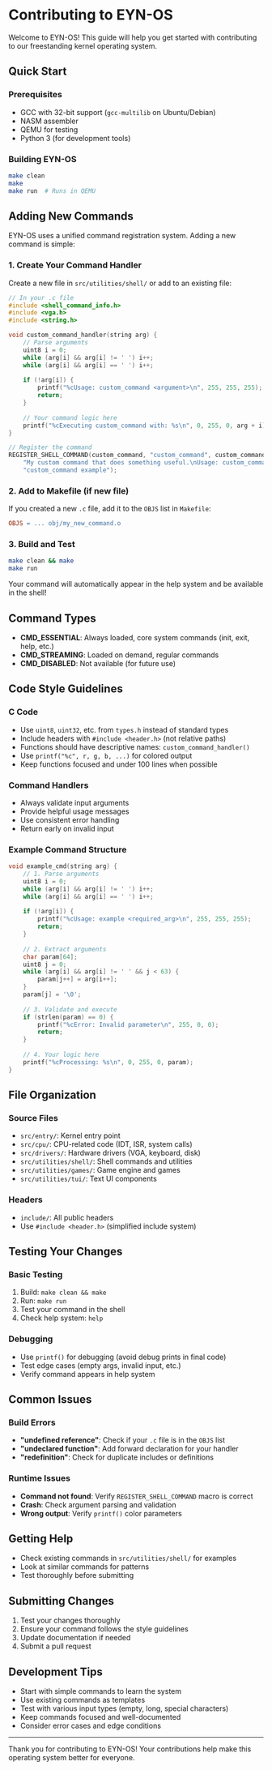 # Contributing to EYN-OS

Welcome to EYN-OS! This guide will help you get started with contributing to our freestanding kernel operating system.

## Quick Start

### Prerequisites
- GCC with 32-bit support (`gcc-multilib` on Ubuntu/Debian)
- NASM assembler
- QEMU for testing
- Python 3 (for development tools)

### Building EYN-OS
```bash
make clean
make
make run  # Runs in QEMU
```

## Adding New Commands

EYN-OS uses a unified command registration system. Adding a new command is simple:

### 1. Create Your Command Handler

Create a new file in `src/utilities/shell/` or add to an existing file:

```c
// In your .c file
#include <shell_command_info.h>
#include <vga.h>
#include <string.h>

void custom_command_handler(string arg) {
    // Parse arguments
    uint8 i = 0;
    while (arg[i] && arg[i] != ' ') i++;
    while (arg[i] && arg[i] == ' ') i++;
    
    if (!arg[i]) {
        printf("%cUsage: custom_command <argument>\n", 255, 255, 255);
        return;
    }
    
    // Your command logic here
    printf("%cExecuting custom_command with: %s\n", 0, 255, 0, arg + i);
}

// Register the command
REGISTER_SHELL_COMMAND(custom_command, "custom_command", custom_command_handler, CMD_STREAMING, 
    "My custom command that does something useful.\nUsage: custom_command <argument>", 
    "custom_command example");
```

### 2. Add to Makefile (if new file)

If you created a new `.c` file, add it to the `OBJS` list in `Makefile`:

```makefile
OBJS = ... obj/my_new_command.o
```

### 3. Build and Test

```bash
make clean && make
make run
```

Your command will automatically appear in the help system and be available in the shell!

## Command Types

- **CMD_ESSENTIAL**: Always loaded, core system commands (init, exit, help, etc.)
- **CMD_STREAMING**: Loaded on demand, regular commands
- **CMD_DISABLED**: Not available (for future use)

## Code Style Guidelines

### C Code
- Use `uint8`, `uint32`, etc. from `types.h` instead of standard types
- Include headers with `#include <header.h>` (not relative paths)
- Functions should have descriptive names: `custom_command_handler()`
- Use `printf("%c", r, g, b, ...)` for colored output
- Keep functions focused and under 100 lines when possible

### Command Handlers
- Always validate input arguments
- Provide helpful usage messages
- Use consistent error handling
- Return early on invalid input

### Example Command Structure
```c
void example_cmd(string arg) {
    // 1. Parse arguments
    uint8 i = 0;
    while (arg[i] && arg[i] != ' ') i++;
    while (arg[i] && arg[i] == ' ') i++;
    
    if (!arg[i]) {
        printf("%cUsage: example <required_arg>\n", 255, 255, 255);
        return;
    }
    
    // 2. Extract arguments
    char param[64];
    uint8 j = 0;
    while (arg[i] && arg[i] != ' ' && j < 63) {
        param[j++] = arg[i++];
    }
    param[j] = '\0';
    
    // 3. Validate and execute
    if (strlen(param) == 0) {
        printf("%cError: Invalid parameter\n", 255, 0, 0);
        return;
    }
    
    // 4. Your logic here
    printf("%cProcessing: %s\n", 0, 255, 0, param);
}
```

## File Organization

### Source Files
- `src/entry/`: Kernel entry point
- `src/cpu/`: CPU-related code (IDT, ISR, system calls)
- `src/drivers/`: Hardware drivers (VGA, keyboard, disk)
- `src/utilities/shell/`: Shell commands and utilities
- `src/utilities/games/`: Game engine and games
- `src/utilities/tui/`: Text UI components

### Headers
- `include/`: All public headers
- Use `#include <header.h>` (simplified include system)

## Testing Your Changes

### Basic Testing
1. Build: `make clean && make`
2. Run: `make run`
3. Test your command in the shell
4. Check help system: `help`

### Debugging
- Use `printf()` for debugging (avoid debug prints in final code)
- Test edge cases (empty args, invalid input, etc.)
- Verify command appears in help system

## Common Issues

### Build Errors
- **"undefined reference"**: Check if your `.c` file is in the `OBJS` list
- **"undeclared function"**: Add forward declaration for your handler
- **"redefinition"**: Check for duplicate includes or definitions

### Runtime Issues
- **Command not found**: Verify `REGISTER_SHELL_COMMAND` macro is correct
- **Crash**: Check argument parsing and validation
- **Wrong output**: Verify `printf()` color parameters

## Getting Help

- Check existing commands in `src/utilities/shell/` for examples
- Look at similar commands for patterns
- Test thoroughly before submitting

## Submitting Changes

1. Test your changes thoroughly
2. Ensure your command follows the style guidelines
3. Update documentation if needed
4. Submit a pull request

## Development Tips

- Start with simple commands to learn the system
- Use existing commands as templates
- Test with various input types (empty, long, special characters)
- Keep commands focused and well-documented
- Consider error cases and edge conditions

---

Thank you for contributing to EYN-OS! Your contributions help make this operating system better for everyone. 
